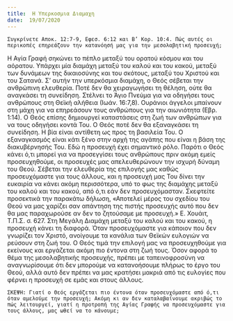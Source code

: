```yaml
---
title:  Η Υπερκοσμια Διαμαχη
date:  19/07/2020
---
```


`Συγκρίνετε Αποκ. 12:7-9, Εφεσ. 6:12 και Β’ Κορ. 10:4. Πώς αυτές οι περικοπές επηρεάζουν την κατανόησή μας για την μεσολαβητική προσευχή;`

Η Αγία Γραφή σηκώνει το πέπλο μεταξύ του ορατού κόσμου και του αόρατου. Υπάρχει μία διαμάχη μεταξύ του καλού και του κακού, μεταξύ των δυνάμεων της δικαιοσύνης και του σκότους, μεταξύ του Χριστού και του Σατανά. Σ’ αυτήν την υπερκόσμια διαμάχη, ο Θεός σέβεται την ανθρώπινη ελευθερία. Ποτέ δεν θα χειραγωγήσει τη θέληση, ούτε θα αναγκάσει τη συνείδηση. Στέλνει το Άγιο Πνεύμα για να οδηγήσει τους ανθρώπους στη Θεϊκή αλήθεια (Ιωάν. 16:7,8). Ουράνιοι άγγελοι μπαίνουν στη μάχη για να επηρεάσουν τους ανθρώπους για την αιωνιότητα (Εβρ. 1:14). Ο Θεός επίσης δημιουργεί καταστάσεις στη ζωή των ανθρώπων για να τους οδηγήσει κοντά Του. Ο Θεός ποτέ δεν θα εξαναγκάσει τη συνείδηση. Η βία είναι αντίθετη ως προς τη βασιλεία Του. Ο εξαναγκασμός είναι κάτι ξένο στην αρχή της αγάπης που είναι η βάση της διακυβέρνησής Του. Εδώ η προσευχή έχει σημαντικό ρόλο. Παρότι ο Θεός κάνει ό,τι μπορεί για να προσεγγίσει τους ανθρώπους πριν ακόμη εμείς προσευχηθούμε, οι προσευχές μας απελευθερώνουν την ισχυρή δύναμη του Θεού. Σέβεται την ελευθερία της επιλογής μας καθώς προσευχόμαστε για τους άλλους, και η προσευχή μας Του δίνει την ευκαιρία να κάνει ακόμη περισσότερα, υπό το φως της διαμάχης μεταξύ του καλού και του κακού, από ό,τι εάν δεν προσευχόμασταν. Σκεφτείτε προσεκτικά την παρακάτω δήλωση, «Αποτελεί μέρος του σχεδίου του Θεού να μας χαρίζει σαν απάντηση της πιστής προσευχής αυτό που δεν θα μας παραχωρούσε αν δεν το ζητούσαμε με προσευχή.» Ε. Χουάιτ, Τ.Π.Σ. σ. 627. Στη Μεγάλη Διαμάχη μεταξύ του καλού και του κακού, η προσευχή κάνει τη διαφορά. Όταν προσευχόμαστε για κάποιον που δεν γνωρίζει τον Χριστό, ανοίγουμε τα κανάλια των Θεϊκών ευλογιών να ρεύσουν στη ζωή του. Ο Θεός τιμά την επιλογή μας να προσευχηθούμε για εκείνους και εργάζεται ακόμη πιο έντονα στη ζωή τους. Όσον αφορά το θέμα της μεσολαβητικής προσευχής, πρέπει με ταπεινοφροσύνη να αναγνωρίσουμε ότι δεν μπορούμε να κατανοήσουμε πλήρως το έργο του Θεού, αλλά αυτό δεν πρέπει να μας κρατήσει μακριά από τις ευλογίες που φέρνει η προσευχή σε εμάς και στους άλλους.

`ΣΚΕΨΗ: Γιατί ο Θεός εργάζεται πιο έντονα όταν προσευχόμαστε από ό,τι όταν αμελούμε την προσευχή; Ακόμη κι αν δεν καταλαβαίνουμε ακριβώς το πώς λειτουργεί, γιατί η προτροπή της Αγίας Γραφής να προσευχόμαστε για τους άλλους, μας ωθεί να το κάνουμε;`